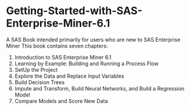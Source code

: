 # Getting-Started-with-SAS-Enterprise-Miner-6.1
A SAS Book intended primarily for users who are new to SAS Enterprise Miner
This book contains seven chapters:
1. Introduction to SAS Enterprise Miner 6.1
2. Learning by Example: Building and Running a Process Flow
3. SetUp the Project
4. Explore the Data and Replace Input Variables
5. Build Decision Trees
6. Impute and Transform, Build Neural Networks, and Build a Regression Model
7. Compare Models and Score New Data

